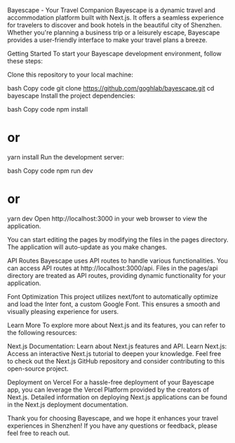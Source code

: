 Bayescape - Your Travel Companion
Bayescape is a dynamic travel and accommodation platform built with Next.js. It offers a seamless experience for travelers to discover and book hotels in the beautiful city of Shenzhen. Whether you're planning a business trip or a leisurely escape, Bayescape provides a user-friendly interface to make your travel plans a breeze.

Getting Started
To start your Bayescape development environment, follow these steps:

Clone this repository to your local machine:

bash
Copy code
git clone https://github.com/goghlab/bayescape.git
cd bayescape
Install the project dependencies:

bash
Copy code
npm install
# or
yarn install
Run the development server:

bash
Copy code
npm run dev
# or
yarn dev
Open http://localhost:3000 in your web browser to view the application.

You can start editing the pages by modifying the files in the pages directory. The application will auto-update as you make changes.

API Routes
Bayescape uses API routes to handle various functionalities. You can access API routes at http://localhost:3000/api. Files in the pages/api directory are treated as API routes, providing dynamic functionality for your application.

Font Optimization
This project utilizes next/font to automatically optimize and load the Inter font, a custom Google Font. This ensures a smooth and visually pleasing experience for users.

Learn More
To explore more about Next.js and its features, you can refer to the following resources:

Next.js Documentation: Learn about Next.js features and API.
Learn Next.js: Access an interactive Next.js tutorial to deepen your knowledge.
Feel free to check out the Next.js GitHub repository and consider contributing to this open-source project.

Deployment on Vercel
For a hassle-free deployment of your Bayescape app, you can leverage the Vercel Platform provided by the creators of Next.js. Detailed information on deploying Next.js applications can be found in the Next.js deployment documentation.

Thank you for choosing Bayescape, and we hope it enhances your travel experiences in Shenzhen! If you have any questions or feedback, please feel free to reach out.
